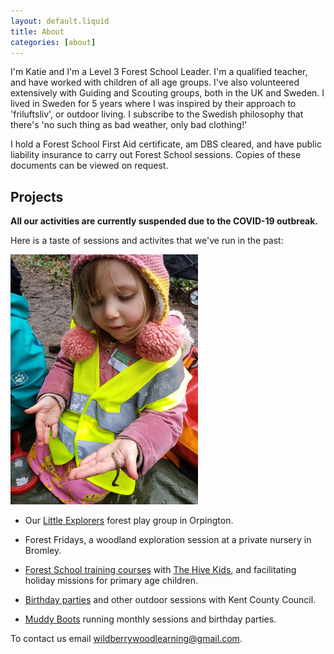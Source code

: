 ```yaml
---
layout: default.liquid
title: About
categories: [about]
---
```


I'm Katie and I'm a Level 3 Forest School Leader. I'm a
qualified teacher, and have worked with children of all age
groups. I've also volunteered extensively with Guiding and Scouting
groups, both in the UK and Sweden. I lived in Sweden for 5 years where
I was inspired by their approach to 'friluftsliv', or outdoor
living. I subscribe to the Swedish philosophy that there's 'no such
thing as bad weather, only bad clothing!'

I hold a Forest School First Aid certificate, am DBS cleared, and have
public liability insurance to carry out Forest School sessions. Copies
of these documents can be viewed on request.

## Projects

**All our activities are currently suspended due to the COVID-19 outbreak.**

Here is a taste of sessions and activites that we've run in the past:

![child holding a worm](images/worm.jpg)

* Our [Little Explorers](little-explorers.html) forest play group in Orpington.

* Forest Fridays, a woodland exploration session at a private nursery in Bromley.

* [Forest School training courses](https://thehive-kids.com/pages/forest-school-training) with [The Hive Kids](https://thehive-kids.com/pages/concept-and-curriculum), and facilitating holiday missions for primary age children.

* [Birthday parties](https://www.kent.gov.uk/leisure-and-community/kent-country-parks/birthday-parties) and other outdoor sessions with Kent County Council.

* [Muddy Boots](https://www.facebook.com/muddybootsfs/) running monthly sessions and birthday parties. 

To contact us email [wildberrywoodlearning@gmail.com](mailto:wildberrywoodlearning@gmail.com). 


